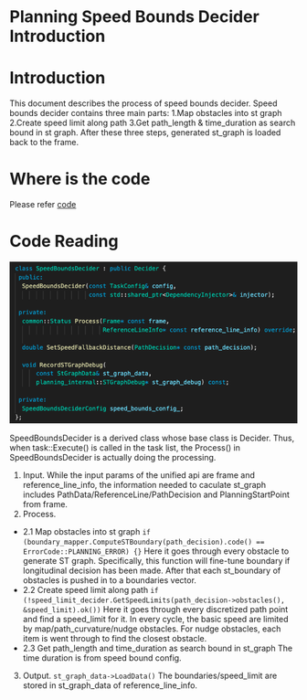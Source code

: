 # Planning Speed Bounds Decider Introduction

# Introduction

This document describes the process of speed bounds decider. Speed bounds decider contains three main parts: 1.Map obstacles into st graph 2.Create speed limit along path 3.Get path_length & time_duration as search bound in st graph. After these three steps, generated st_graph is loaded back to the frame.

# Where is the code

Please refer [code](https://github.com/ApolloAuto/apollo/blob/master/modules/planning/tasks/speed_bounds_decider/speed_bounds_decider.cc)

# Code Reading

![Diagram](images/planning_speed_bounds_decider.png)

SpeedBoundsDecider is a derived class whose base class is Decider. Thus, when task::Execute() is called in the task list, the Process() in SpeedBoundsDecider is actually doing the processing.

1. Input.
While the input params of the unified api are frame and reference_line_info, the information needed to caculate st_graph includes PathData/ReferenceLine/PathDecision and PlanningStartPoint from frame. 
2. Process.
- 2.1 Map obstacles into st graph
`if (boundary_mapper.ComputeSTBoundary(path_decision).code() == ErrorCode::PLANNING_ERROR) {}` Here it goes through every obstacle to generate ST graph. Specifically, this function will fine-tune boundary if longitudinal decision has been made. After that each st_boundary of obstacles is pushed in to a boundaries vector.
- 2.2 Create speed limit along path 
`if (!speed_limit_decider.GetSpeedLimits(path_decision->obstacles(), &speed_limit).ok())` Here it goes through every discretized path point and find a speed_limit for it. In every cycle, the basic speed are limited by map/path_curvature/nudge obstacles. For nudge obstacles, each item is went through to find the closest obstacle.
- 2.3 Get path_length and time_duration as search bound in st_graph
The time duration is from speed bound config.
3. Output. 
`st_graph_data->LoadData()` The boundaries/speed_limit are stored in st_graph_data of reference_line_info.
